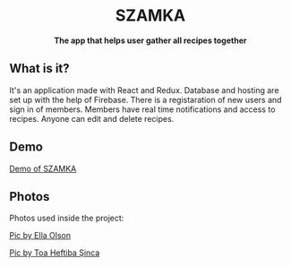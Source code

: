 <h1 align="center">SZAMKA</h1>

<p align="center">
  <strong>The app that helps user gather all recipes together</strong></br>
</p>

## What is it?
It's an application made with React and Redux. Database and hosting are set up with the help of Firebase. There is a registaration of new users and sign in of members. Members have real time notifications and access to recipes. Anyone can edit and delete recipes.

## Demo
 <a href="https://szamka-application.firebaseapp.com/#/">Demo of SZAMKA</a>

 ## Photos
 Photos used inside the project: 

 <a href="https://www.pexels.com/pl-pl/zdjecie/cytryna-epikurejski-fotografia-kulinarna-guacamole-1640773/">Pic by Ella Olson</a>

 <a href="https://www.pexels.com/photo/black-fork-and-knife-clip-art-940302/ by Toa Heftiba Şinca">Pic by Toa Heftiba Şinca</a>
